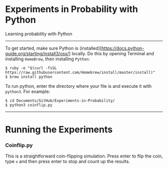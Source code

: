 # Experiments in Probability with Python

Learning probability with Python

---

To get started, make sure Python is (installed)[https://docs.python-guide.org/starting/install3/osx/] locally. Do this by opening Terminal and installing `HomeBrew`, then installing `Python`:
```
$ ruby -e "$(curl -fsSL https://raw.githubusercontent.com/Homebrew/install/master/install)"
$ brew install python
```
To run python, enter the directory where your file is and execute it with `python3`. For example:
```
$ cd Documents/GitHub/Experiments-in-Probability/
$ python3 coinflip.py
```

---

# Running the Experiments

### Coinflip.py

This is a straightforward coin-flipping simulation. Press enter to flip the coin, type `x` and then press enter to stop and count up the results.
